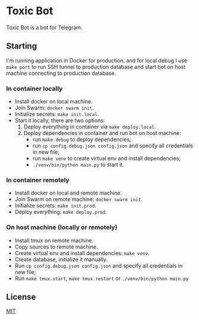 # Toxic Bot

Toxic Bot is a bot for Telegram.

## Starting

I'm running application in Docker for production, and for local debug I use `make port` to run SSH tunnel to production database and start bot on host machine connecting to production database.

### In container locally
- Install docker on local machine.
- Join Swarm: `docker swarm init`.
- Initialize secrets: `make init.local`.
- Start it locally, there are two options:
    1. Deploy everything in container via `make deploy.local`.
    2. Deploy dependencies in container and run bot on host machine:
        - run `make debug` to deploy dependencies;
        - run `cp config.debug.json config.json` and specify all credentials in new file;
        - run `make venv` to create virtual env and install dependencies;
        - `./venv/bin/python main.py` to start it.

### In container remotely
- Install docker on local and remote machine.
- Join Swarm on remote machine: `docker swarm init`.
- Initialize secrets: `make init.prod`.
- Deploy everything: `make deploy.prod`.

### On host machine (locally or remotely)
- Install tmux on remote machine.
- Copy sources to remote machine.
- Create virtual env and install dependencies: `make venv`.
- Create database, initialize it manually.
- Run `cp config.debug.json config.json` and specify all credentials in new file;
- Run `make tmux.start`, `make tmux.restart` or `./venv/bin/python main.py`


## License
[MIT](https://choosealicense.com/licenses/mit/)
